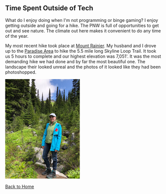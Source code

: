## Time Spent Outside of Tech

What do I enjoy doing when I'm not programming or binge gaming? I enjoy getting outside and going for a hike. The PNW is full of opportunities to get out and see nature. The climate out here makes it convenient to do any time of the year. 

My most recent hike took place at [Mount Rainier](https://www.nps.gov/mora/index.htm). My husband and I drove up to the [Paradise Area](https://www.nps.gov/mora/planyourvisit/paradise.htm) to hike the 5.5 mile long Skyline Loop Trail. It took us 5 hours to complete and our highest elevation was 7,051'. It was the most demanding hike we had done and by far the most beautiful one. The landscape their looked unreal and the photos of it looked like they had been photoshopped. 

![HikingPhoto](IMG_5891.jpeg)

[Back to Home](README.md)